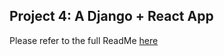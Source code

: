 ## Project 4: A Django + React App

Please refer to the full ReadMe [here](https://github.com/claudia-pacheco/perfumes-frontend)
